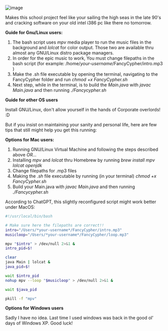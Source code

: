 ![image](https://github.com/user-attachments/assets/bca8f01d-8e30-4153-a785-c68c5d9efc00)

Makes this school project feel like your sailing the high seas in the late 90's and cracking software on your old intel i386 pc like there no tomorrow.

__Guide for Gnu/Linux users:__

1. The bash script uses _mpv_ media player to run the music files in the background and _lolcat_ for color output. Those two are available thru almost any GNU/Linux distro package managers.
2. In order for the epic music to work, You must change filepaths in the bash script (for example: /home/_your-username_/FancyCypher/intro.mp3 )
3. Make the .sh file executable by opening the terminal, navigating to the FancyCypher folder and run _chmod +x FancyCypher.sh_
4. Next step, while in the terminal, is to build the _Main.java_ with _javac Main.java_ and then running _./Fancycypher.sh_

__Guide for other OS users__

Install GNU/Linux, don't allow yourself in the hands of Corporate overlords! :D

But if you insist on maintaining your sanity and personal life, here are few tips that still might help you get this running:
  
__Options for Mac users:__
    
1. Running GNU/Linux Virtual Machine and following the steps described above _OR..._
2. Installing _mpv_ and _lolcat_ thru Homebrew by running _brew install mpv lolcat openjdk_
3. Change filepaths for .mp3 files
4. Making the _.sh_ file executable by running (in your terminal) _chmod +x FancyCypher.sh_
5. Build your Main.java with _javac Main.java_ and then running _./Fancycypher.sh_

According to ChatGPT, this slightly reconfigured script might work better under MacOS:
 ```BASH
#!/usr/local/bin/bash

# Make sure here the filepaths are correct!!
intro="/Users/*your-username*/FancyCypher/intro.mp3"
musicloop="/Users/*your-username*/FancyCypher/loop.mp3"

mpv "$intro" > /dev/null 2>&1 &
intro_pid=$!

clear
java Main | lolcat &
java_pid=$!

wait $intro_pid
nohup mpv --loop "$musicloop" > /dev/null 2>&1 &

wait $java_pid

pkill -f "mpv"
```
__Options for Windows users__

Sadly I have no idea. Last time I used windows was back in the good ol' days of Windows XP. Good luck!
